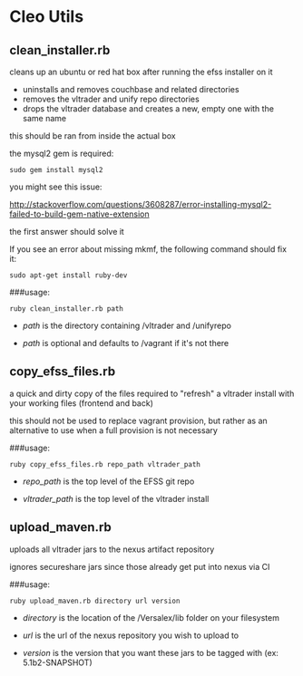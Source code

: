 # Cleo Utils

## clean_installer.rb

cleans up an ubuntu or red hat box after running the efss installer on it

- uninstalls and removes couchbase and related directories
- removes the vltrader and unify repo directories
- drops the vltrader database and creates a new, empty one with the same name

this should be ran from inside the actual box

the mysql2 gem is required:

```shell
sudo gem install mysql2
```

you might see this issue:

http://stackoverflow.com/questions/3608287/error-installing-mysql2-failed-to-build-gem-native-extension
  
the first answer should solve it

If you see an error about missing mkmf, the following command should fix it:

```shell
sudo apt-get install ruby-dev
```

###usage:
  
```shell
ruby clean_installer.rb path
```
  
- *path* is the directory containing /vltrader and /unifyrepo
  
- *path* is optional and defaults to /vagrant if it's not there

## copy_efss_files.rb

a quick and dirty copy of the files required to "refresh" a vltrader install with your working files (frontend and back)

this should not be used to replace vagrant provision, but rather as an alternative to use when a full provision is not necessary

###usage:

```shell
ruby copy_efss_files.rb repo_path vltrader_path
```
  
- *repo_path* is the top level of the EFSS git repo
  
- *vltrader_path* is the top level of the vltrader install

## upload_maven.rb

uploads all vltrader jars to the nexus artifact repository

ignores secureshare jars since those already get put into nexus via CI

###usage:

```shell
ruby upload_maven.rb directory url version
```
  
- *directory* is the location of the /Versalex/lib folder on your filesystem
  
- *url* is the url of the nexus repository you wish to upload to
  
- *version* is the version that you want these jars to be tagged with (ex: 5.1b2-SNAPSHOT)
